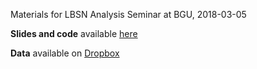 Materials for LBSN Analysis Seminar at BGU, 2018-03-05

**Slides and code** available [here](https://github.com/michaeldorman/LBSN_Analysis_Seminar/archive/master.zip)

**Data** available on [Dropbox](https://www.dropbox.com/s/6aix7tsx5jcn0vl/LBSN_Seminar_at_BGU_data.zip?dl=1)
